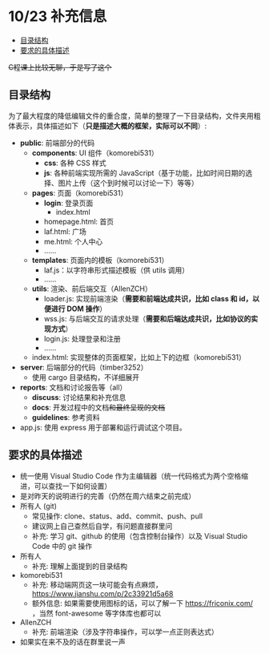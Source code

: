 # 10/23 补充信息

* [目录结构](#目录结构)
* [要求的具体描述](#要求的具体描述)

~~C程课上比较无聊，于是写了这个~~

## 目录结构

为了最大程度的降低编辑文件的重合度，简单的整理了一下目录结构，文件夹用粗体表示，具体描述如下（**只是描述大概的框架，实际可以不同**）: 

- **public**: 前端部分的代码
  - **components**: UI 组件（komorebi531）
    - **css**: 各种 CSS 样式
    - **js**: 各种前端实现所需的 JavaScript（基于功能，比如时间日期的选择、图片上传（这个到时候可以讨论一下）等等）
  - **pages**: 页面（komorebi531）
    - **login**: 登录页面
      - index.html
    - homepage.html: 首页
    - laf.html: 广场
    - me.html: 个人中心
    - ……
  - **templates**: 页面内的模板（komorebi531）
    - laf.js：以字符串形式描述模板（供 utils 调用）
    - ……
  - **utils**: 渲染、前后端交互（AllenZCH）
    - loader.js: 实现前端渲染（**需要和前端达成共识，比如 class 和 id，以便进行 DOM 操作**）
    - wss.js: 与后端交互的请求处理（**需要和后端达成共识，比如协议的实现方式**）
    - login.js: 处理登录和注册
    - ……
  - index.html: 实现整体的页面框架，比如上下的边框（komorebi531）
- **server**: 后端部分的代码（timber3252）
  - 使用 cargo 目录结构，不详细展开
- **reports**: 文档和讨论报告等（all）
  - **discuss**: 讨论结果和补充信息
  - **docs**: 开发过程中的文档~~和最终呈现的文档~~
  - **guidelines**: 参考资料
- app.js: 使用 express 用于部署和运行调试这个项目。

## 要求的具体描述

- 统一使用 Visual Studio Code 作为主编辑器（统一代码格式为两个空格缩进，可以查找一下如何设置）
- 是对昨天的说明进行的完善（仍然在周六结束之前完成）
- 所有人 (git)
  - 常见操作: clone、status、add、commit、push、pull
  - 建议网上自己查然后自学，有问题直接群里问
  - 补充: 学习 git、github 的使用（包含控制台操作）以及 Visual Studio Code 中的 git 操作
- 所有人
  - 补充: 理解上面提到的目录结构
- komorebi531
  - 补充: 移动端网页这一块可能会有点麻烦，https://www.jianshu.com/p/2c33921d5a68
  - 额外信息: 如果需要使用图标的话，可以了解一下 https://friconix.com/ ，当然 font-awesome 等字体库也都可以
- AllenZCH
  - 补充: 前端渲染（涉及字符串操作，可以学一点正则表达式）
- 如果实在来不及的话在群里说一声
